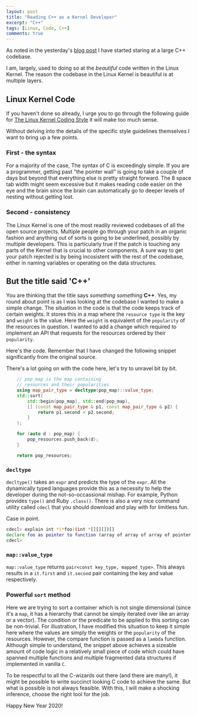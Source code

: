 ```yaml
---
layout: post
title: "Reading C++ as a Kernel Developer"
excerpt: "C++"
tags: [Linux, Code, C++]
comments: true
---
```

As noted in the yesterday's [blog post](http://www.mycpu.org/emacs-rtags-helm/)
I have started staring at a large C++ codebase.

I am, largely, used to doing so at the _beautiful_ code written in the Linux
Kernel. The reason the codebase in the Linux Kernel is beautiful is at multiple
layers.

## Linux Kernel Code
If you haven't done so already, I urge you to go through the following guide
for [The Linux Kernel Coding
Style](https://www.kernel.org/doc/html/v4.10/process/coding-style.html) it will
make too much sense.

Without delving into the details of the specific style guidelines themselves I
want to bring up a few points.

### First - the syntax
For a majority of the case, The syntax of C is exceedingly simple. If you are a
programmer, getting past "the pointer wall" is going to take a couple of days
but beyond that everything else is pretty straight forward. The 8 space tab
width might seem excessive but it makes reading code easier on the eye and the
brain since the brain can automatically go to deeper levels of nesting without
getting lost.

### Second - consistency
The Linux Kernel is one of the most readily reviewed codebases of all the open
source projects. Multiple people go through your patch in an organic fashion and
anything out of sorts is going to be underlined, possibly by multiple
developers. This is particularly true if the patch is touching any parts of the
Kernel that is crucial to other components. A sure way to get your patch
rejected is by being incosistent with the rest of the codebase, either in naming
variables or operating on the data structures.

## But the title said 'C++'
You are thinking that the title says *something something* **C++**. Yes, my
round about point is as I was looking at the codebase I wanted to make a simple
change. The situation in the code is that the code keeps track of certain
weights. It stores this in a map where the ``resource type`` is the key and
``weight`` is the value. Here the ``weight`` is equivalent of the ``popularity``
of the resources in question. I wanted to add a change which required to
implement an API that requests for the resources ordered by their
``popularity``.

Here's the code. Remember that I have changed the following snippet
significantly from the original source.

There's a lot going on with the code here, let's try to unravel bit by bit.

```c++
	// pop_map is the map containing 
	// resources and their popularities
    using map_pair_type = decltype(pop_map)::value_type;
    std::sort(
		std::begin(pop_map), std::end(pop_map),
		[] (const map_pair_type & p1, const map_pair_type & p2) {
			return p1.second < p2.second;
		}
	);

    for (auto d : pop_map) {
		pop_resources.push_back(d);
    }

    return pop_resources;
```

### ``decltype``
``decltype()`` takes an ``expr`` and predicts the type of the ``expr``. All the
dynamically typed languages provide this as a necessity to help the developer
during the not-so-occassional mishap. For example, Python provides ``type()``
and Ruby ``.class()``. There is also a very nice command utility called
``cdecl`` that you should download and play with for limitless fun.

Case in point.
```bash
cdecl> explain int *(*foo)(int *[][][])[]
declare foo as pointer to function (array of array of array of pointer to int) returning array of pointer to int
cdecl> 
```

### ``map::value_type``
``map::value_type`` returns ``pair<const key_type, mapped_type>``. This always
results in a ``it.first`` and ``it.second`` pair containing the key and value respectively.

### Powerful ``sort`` method
Here we are trying to sort a container which is not single dimensional (since
it's a ``map``, it has a hierarchy that cannot be simply iterated over like an
array or a vector). The condition or the predicate to be applied to this sorting
can be non-trivial. For illustration, I have modified this situation to keep it
simple here where the values are simply the weights or the ``popularity`` of the
resources. However, the compare function is passed as a ``lambda`` function.
Although simple to understand, the snippet above achieves a sizeable amount of
code logic in a relatively small piece of code which could have spanned multiple
functions and multiple fragmented data structures if implemented in vanilla
``C``.

To be respectful to all the C-wizards out there (and there are many!), it might
be possible to write succinct looking C code to achieve the same. But what is
possible is not always feasible. With this, I will make a shocking inference,
choose the right tool for the job.

Happy New Year 2020!
